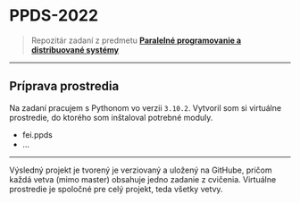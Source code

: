# PPDS-2022
> Repozitár zadaní z predmetu [**Paralelné programovanie a distribuované systémy**](https://uim.fei.stuba.sk/predmet/i-ppds/)

---

## Príprava prostredia

Na zadaní pracujem s Pythonom vo verzii ```3.10.2```.
Vytvoril som si virtuálne prostredie,
do ktorého som inštaloval potrebné moduly.

- fei.ppds
- ...

---

Výsledný projekt je tvorený je verziovaný a uložený na GitHube,
pričom každá vetva (mimo master) obsahuje jedno zadanie z cvičenia. 
Virtuálne prostredie je spoločné pre celý projekt, teda všetky vetvy.